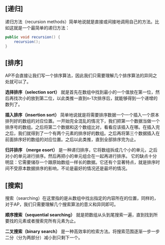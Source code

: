 [递归]
------
递归方法（recursion methods）简单地说就是直接或间接地调用自己的方法。比如这就是一个最简单的递归方法：
```java
public void recursion() {
    recursion();
} 
```

[排序]
------

AP不会直接让我们写一个排序算法，因此我们只需要理解几个排序算法的异同之处就可以了。

**选择排序（selection sort）** 就是首先在数组中找到最小的一个值放在第一位，然后再找次小的放到第二位，以此类推一直到n-1次排序后，就能够得到一个递增的数列了。

**插入排序（insertion sort）** 简单地说就是将需要排序数据一个一个插入一个原本排列好的数组的对应位置。一开始完全混乱的情况下，我们把第一个数据当做一个排序号的数组。之后将第二个数据和这个数组比对，看看应该插入在哪。在插入完之后，我们就得到了一个有两个元素的排序好的数组。之后再将第三个数据插入在前面排序好的数组的对应位置。之后以此类推，直到全部排序完为止。

**归并排序 （merge esort）** 是一种递归排序，它将数组拆成几个小的单元，之后对小的单元进行排序。然后再把小的单元组合在一起再进行排序。 它的缺点十分明显：它需要储存一个跟原始数组一样长的数据。它还有个显著特点，就是排序时间不受原本数据排序的影响，不论是最好的情况还是最坏的情况。

[搜索]
------

搜索（searching）在这里指的是从数组中找出指定的内容所在的位置，同样的，对于AP，我们只需要理解几个搜索算法的意义和异同即可。

**顺序搜索（sequential searching）** 就是把数组从头到尾搜索一遍，直到找到所要找的元素或者搜索完所有元素为止。

**二叉搜索（binary search）** 是一种高效率的检索方法。将搜索范围逐渐一步一步二分（分为两部分）减小到只剩下一个。